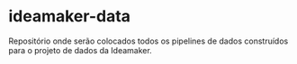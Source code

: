 # ideamaker-data
Repositório onde serão colocados todos os pipelines de dados construídos para o projeto de dados da Ideamaker.
